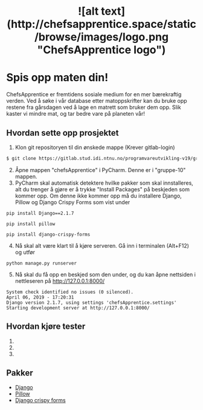 <h1 align="center">
  <br>
  ![alt text](http://chefsapprentice.space/static/browse/images/logo.png "ChefsApprentice logo")
</h1>

# Spis opp maten din!

ChefsApprentice er fremtidens sosiale medium for en mer bærekraftig verden. Ved å søke i vår database etter matoppskrifter kan du bruke opp restene fra gårsdagen ved å lage en matrett som bruker dem opp. Slik kaster vi mindre mat, og tar bedre vare på planeten vår!

## Hvordan sette opp prosjektet
1. Klon git repositoryen til din ønskede mappe (Krever gitlab-login)
```sh
$ git clone https://gitlab.stud.idi.ntnu.no/programvareutvikling-v19/gruppe-10.git
```
2. Åpne mappen "chefsApprentice" i PyCharm. Denne er i "gruppe-10" mappen.
3. PyCharm skal automatisk detektere hvilke pakker som skal innstalleres, alt du trenger å gjøre er å trykke "Install Packages" på beskjeden som kommer opp. Om denne ikke kommer opp må du installere Django, Pillow og Django Crispy Forms som vist under
```
pip install Django==2.1.7
```
```
pip install pillow
```
```
pip install django-crispy-forms
```
4. Nå skal alt være klart til å kjøre serveren. Gå inn i terminalen (Alt+F12) og utfør
```
python manage.py runserver
```
5. Nå skal du få opp en beskjed som den under, og du kan åpne nettsiden i nettleseren på http://127.0.0.1:8000/
```
System check identified no issues (0 silenced).
April 06, 2019 - 17:20:31
Django version 2.1.7, using settings 'chefsApprentice.settings'
Starting development server at http://127.0.0.1:8000/
```



## Hvordan kjøre tester

1. 
2. 
3. 



## Pakker
- [Django](https://www.djangoproject.com/start/overview/)
- [Pillow](https://pypi.org/project/Pillow/)
- [Django crispy forms](https://django-crispy-forms.readthedocs.io/en/latest/)

